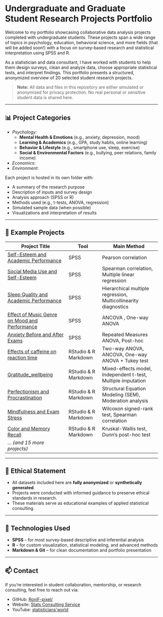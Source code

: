 # Undergraduate and Graduate Student Research Projects Portfolio

Welcome to my portfolio showcasing collaborative data analysis projects completed with undergraduate students. These projects span a wide range of topics in psychology, education, behavioral science, and more fields (that will be added soon!) with a focus on survey-based research and statistical interpretation using SPSS and R.

As a statistician and data consultant, I have worked with students to help them design surveys, clean and analyze data, choose appropriate statistical tests, and interpret findings. This portfolio presents a structured, anonymized overview of 20 selected student research projects.

> **Note:** All data and files in this repository are either simulated or anonymized for privacy protection. No real personal or sensitive student data is shared here.

---

## 📊 Project Categories

- *Psychology*: 
    - **Mental Health & Emotions** (e.g., anxiety, depression, mood)
    - **Learning & Academics** (e.g., GPA, study habits, online learning)
    - **Behavior & Lifestyle** (e.g., smartphone use, sleep, exercise)
    - **Social & Environmental Factors** (e.g., bullying, peer relations, family income)
- *Economics*:
- *Environment*:

Each project is hosted in its own folder with:
- A summary of the research purpose
- Description of inputs and survey design
- Analysis approach (SPSS or R)
- Methods used (e.g., t-tests, ANOVA, regression)
- Simulated sample data (when possible)
- Visualizations and interpretation of results

---

## 📁 Example Projects

| Project Title                                  | Tool   | Main Method            |
|------------------------------------------------|--------|-------------------------|
| [Self-Esteem and Academic Performance](https://github.com/RoniF-pixel/Student-Projects-Portfolio/tree/main/self-esteem-academic-performance) | SPSS   | Pearson correlation     |
| [Social Media Use and Self-Esteem](https://github.com/RoniF-pixel/Student-Projects-Portfolio/tree/main/Social%20Media%20Use%20and%20Self-Esteem) | SPSS   | Spearman correlation, Multiple linear regression      |
| [Sleep Quality and Academic Performance](https://github.com/RoniF-pixel/Student-Projects-Portfolio/tree/main/Sleep%20Quality%20and%20Academic%20Performance)           | SPSS     | Hierarchical multiple regression, Multicollinearity diagnostics      |
| [Effect of Music Genre on Mood and Performance](https://github.com/RoniF-pixel/Student-Projects-Portfolio/tree/main/Effect%20of%20Music%20Genre%20on%20Mood%20and%20Performance)         | SPSS   | ANCOVA , One-way ANOVA   |
| [Anxiety Before and After Exams](https://github.com/RoniF-pixel/Student-Projects-Portfolio/tree/main/Anxiety%20Before%20and%20After%20Exams) | SPSS | Repeated Measures ANOVA, Post-hoc   |
| [Effects of caffeine on reaction time](https://github.com/RoniF-pixel/Student-Projects-Portfolio/tree/main/effects%20of%20caffeine%20on%20reaction%20time) | RStudio & R Markdown | Two-way ANOVA, ANCOVA, One-way ANOVA + Tukey test  |
| [Gratitude_wellbeing](https://github.com/RoniF-pixel/Student-Projects-Portfolio/tree/main/gratitude_wellbeing) | RStudio & R Markdown | Mixed-effects model, Independent t-test, Multiple imputation   |
| [Perfectionism and Procrastination](https://github.com/RoniF-pixel/Student-Projects-Portfolio/tree/main/Perfectionism%20and%20Procrastination) | RStudio & R Markdown | Structural Equation Modeling (SEM), Moderation analysis   |
| [Mindfulness and Exam Stress](https://github.com/RoniF-pixel/Student-Projects-Portfolio/tree/main/Mindfulness%20and%20Exam%20Stress) | RStudio & R Markdown | Wilcoxon signed-rank test, Spearman correlation   |
| [Color and Memory Recall](https://github.com/RoniF-pixel/Student-Projects-Portfolio/tree/main/Color%20and%20Memory%20Recall) | RStudio & R Markdown | Kruskal-Wallis test, Dunn’s post-hoc test   |
| ... _(and 15 more projects)_                    |        |                         |

---

## 🔐 Ethical Statement

- All datasets included here are **fully anonymized** or **synthetically generated**.
- Projects were conducted with informed guidance to preserve ethical standards in research.
- These materials serve as educational examples of applied statistical consulting.

---

## 🔧 Technologies Used

- **SPSS** – for most survey-based descriptive and inferential analysis
- **R** – for custom visualization, statistical modeling, and advanced methods
- **Markdown & Git** – for clean documentation and portfolio presentation

---

## 📫 Contact

If you’re interested in student collaboration, mentorship, or research consulting, feel free to reach out via:

- GitHub: [RoniF-pixel/](https://github.com/RoniF-pixel/)
- Website: [Stats Consulting Service](https://sites.google.com/view/statistical-consulting-service/home)
- YouTube: [statisticians'world](https://www.youtube.com/@statisticiansworld8912)
